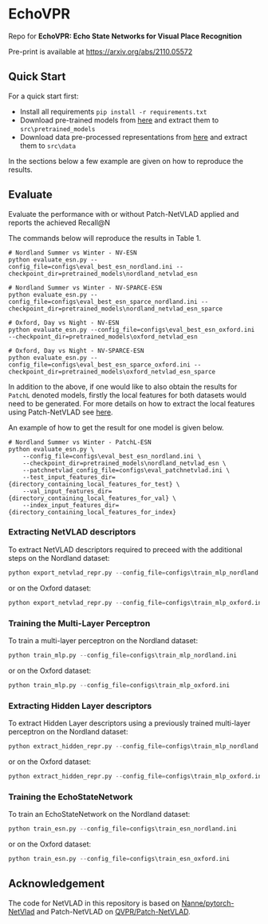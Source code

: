 # EchoVPR

Repo for **EchoVPR: Echo State Networks for Visual Place Recognition**

Pre-print is available at https://arxiv.org/abs/2110.05572

## Quick Start

For a quick start first:
- Install all requirements `pip install -r requirements.txt`
- Download pre-trained models from [here](https://drive.google.com/file/d/1o9nuBByZ_XzbAUJ5C0JfzunFsoBw-VPC/view?usp=sharing) and extract them to `src\pretrained_models`
- Download data pre-processed representations from [here](https://drive.google.com/file/d/1TgLlNIUURswSkAsCWMUaFIkAHf3tRaU9/view?usp=sharing) and extract them to `src\data`

In the sections below a few example are given on how to reproduce the results.
 
## Evaluate

Evaluate the performance with or without Patch-NetVLAD applied and reports the achieved Recall@N

The commands below will reproduce the results in Table 1.

```
# Nordland Summer vs Winter - NV-ESN
python evaluate_esn.py --config_file=configs\eval_best_esn_nordland.ini --checkpoint_dir=pretrained_models\nordland_netvlad_esn

# Nordland Summer vs Winter - NV-SPARCE-ESN
python evaluate_esn.py --config_file=configs\eval_best_esn_sparce_nordland.ini --checkpoint_dir=pretrained_models\nordland_netvlad_esn_sparce

# Oxford, Day vs Night - NV-ESN
python evaluate_esn.py --config_file=configs\eval_best_esn_oxford.ini --checkpoint_dir=pretrained_models\oxford_netvlad_esn

# Oxford, Day vs Night - NV-SPARCE-ESN
python evaluate_esn.py --config_file=configs\eval_best_esn_sparce_oxford.ini --checkpoint_dir=pretrained_models\oxford_netvlad_esn_sparce
```

In addition to the above, if one would like to also obtain the results for `PatchL` denoted models, firstly the local features for both datasets would need to be generated. For more details on how to extract the local features using Patch-NetVLAD see [here](https://github.com/QVPR/Patch-NetVLAD#feature-extraction). 

An example of how to get the result for one model is given below.

```
# Nordland Summer vs Winter - PatchL-ESN
python evaluate_esn.py \
    --config_file=configs\eval_best_esn_nordland.ini \
    --checkpoint_dir=pretrained_models\nordland_netvlad_esn \
    --patchnetvlad_config_file=configs\eval_patchnetvlad.ini \
    --test_input_features_dir={directory_containing_local_features_for_test} \
    --val_input_features_dir={directory_containing_local_features_for_val} \
    --index_input_features_dir={directory_containing_local_features_for_index}
```

### Extracting NetVLAD descriptors
To extract NetVLAD descriptors required to preceed with the additional steps on the Nordland dataset:
```python
python export_netvlad_repr.py --config_file=configs\train_mlp_nordland.ini
```
or on the Oxford dataset:
```python
python export_netvlad_repr.py --config_file=configs\train_mlp_oxford.ini
```

### Training the Multi-Layer Perceptron
To train a multi-layer perceptron on the Nordland dataset:
```python
python train_mlp.py --config_file=configs\train_mlp_nordland.ini
```
or on the Oxford dataset:
```python
python train_mlp.py --config_file=configs\train_mlp_oxford.ini
```

### Extracting Hidden Layer descriptors
To extract Hidden Layer descriptors using a previously trained multi-layer perceptron on the Nordland dataset:
```python
python extract_hidden_repr.py --config_file=configs\train_mlp_nordland.ini --checkpoint_dir=pretrained_models\nordland_mlp
```
or on the Oxford dataset:
```python
python extract_hidden_repr.py --config_file=configs\train_mlp_oxford.ini --checkpoint_dir=pretrained_models\oxford_mlp
```

### Training the EchoStateNetwork
To train an EchoStateNetwork on the Nordland dataset:
```python
python train_esn.py --config_file=configs\train_esn_nordland.ini
```
or on the Oxford dataset:
```python
python train_esn.py --config_file=configs\train_esn_oxford.ini
```

## Acknowledgement
The code for NetVLAD in this repository is based on [Nanne/pytorch-NetVlad](https://github.com/Nanne/pytorch-NetVlad) and Patch-NetVLAD on [QVPR/Patch-NetVLAD](https://github.com/QVPR/Patch-NetVLAD).